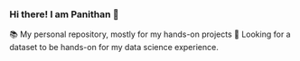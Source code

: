 ### Hi there! I am Panithan 👋

📚 My personal repository, mostly for my hands-on projects
🔎 Looking for a dataset to be hands-on for my data science experience. 
